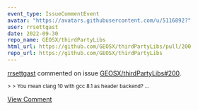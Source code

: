 ```yaml
---
event_type: IssueCommentEvent
avatar: "https://avatars.githubusercontent.com/u/5116892?"
user: rrsettgast
date: 2022-09-30
repo_name: GEOSX/thirdPartyLibs
html_url: https://github.com/GEOSX/thirdPartyLibs/pull/200
repo_url: https://github.com/GEOSX/thirdPartyLibs
---
```


<a href='https://github.com/rrsettgast' target='_blank'>rrsettgast</a> commented on issue <a href='https://github.com/GEOSX/thirdPartyLibs/pull/200' target='_blank'>GEOSX/thirdPartyLibs#200</a>.

<small>> > You mean clang 10 with gcc 8.1 as header backend?...</small>

<a href='https://github.com/GEOSX/thirdPartyLibs/pull/200' target='_blank'>View Comment</a>